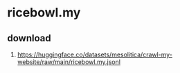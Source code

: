 # ricebowl.my

## download

1. https://huggingface.co/datasets/mesolitica/crawl-my-website/raw/main/ricebowl.my.jsonl